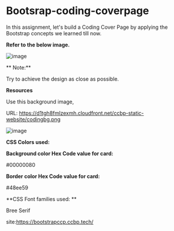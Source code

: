 # Bootsrap-coding-coverpage


 In this assignment, let's build a Coding Cover Page by applying the Bootstrap concepts we learned till now.




**Refer to the below image.**


![image](https://github.com/P-Joel-Prakash/Bootsrap-coding-coverpage/assets/135586760/e399299b-c11a-4396-a56b-4557da4768b2)


**
Note:**

Try to achieve the design as close as possible.

**Resources**

Use this background image,



URL: https://d1tgh8fmlzexmh.cloudfront.net/ccbp-static-website/codingbg.png


 ![image](https://github.com/P-Joel-Prakash/Bootsrap-coding-coverpage/assets/135586760/46e81cb5-d733-4ba8-8b91-6eaff2bee035)




**CSS Colors used:**

**Background color Hex Code value for card:**

#00000080

**Border color Hex Code value for card:**

#48ee59


**CSS Font families used:
**

Bree Serif



site:https://bootstrapccp.ccbp.tech/
